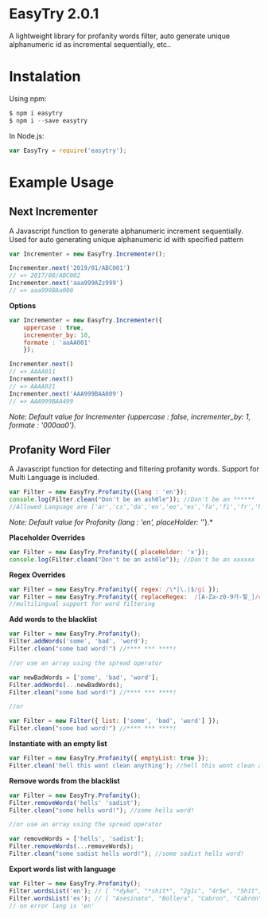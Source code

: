 # EasyTry 2.0.1

A lightweight library for profanity words filter, auto generate unique alphanumeric id as incremental sequentially, etc..
  
# Instalation 

Using npm:   
```js   
$ npm i easytry
$ npm i --save easytry 
```

In Node.js: 
```js   
var EasyTry = require('easytry');
```

# Example Usage   

## Next Incrementer
A Javascript function to generate alphanumeric increment sequentially. Used for auto generating unique alphanumeric id with specified pattern


```js   
var Incrementer = new EasyTry.Incrementer();

Incrementer.next('2019/01/ABC001')
// => 2017/08/ABC002
Incrementer.next('aaa999AZz999')
// => aaa999BAa000
```

**Options**

```js   
var Incrementer = new EasyTry.Incrementer({
    uppercase : true, 
    incrementer_by: 10, 
    formate : 'aaAA001'
    });

Incrementer.next()
// => AAAA011
Incrementer.next()
// => AAAA021
Incrementer.next('AAA999BAA009')
// => AAA999BAA499
``` 
*Note: Default value for Incrementer {uppercase : false, incrementer_by: 1, formate : '000aa0'}.*


## Profanity Word Filer
 A Javascript function for detecting and filtering profanity words. Support for Multi Language is included.

```js   
var Filter = new EasyTry.Profanity({lang : 'en'});
console.log(Filter.clean("Don't be an ash0le")); //Don't be an ******
//Allowed Language are ['ar','cs','da','en','eo','es','fa','fi','fr','hi','hu','it','ja','ko','nl','no','pl','pt','ru','sv','th','tlh','zh']
```
*Note: Default value for Profanity {lang : 'en', placeHolder: '*'}.*

**Placeholder Overrides**
```js   
var Filter = new EasyTry.Profanity({ placeHolder: 'x'});
console.log(Filter.clean("Don't be an ash0le")); //Don't be an xxxxxx
```

**Regex Overrides**
```js
var Filter = new EasyTry.Profanity({ regex: /\*|\.|$/gi });
var Filter = new EasyTry.Profanity({ replaceRegex:  /[A-Za-z0-9가-힣_]/g }); 
//multilingual support for word filtering
```

**Add words to the blacklist**
```js
var Filter = new EasyTry.Profanity(); 
Filter.addWords('some', 'bad', 'word');
Filter.clean("some bad word!") //**** *** ****!

//or use an array using the spread operator

var newBadWords = ['some', 'bad', 'word'];
Filter.addWords(...newBadWords);
Filter.clean("some bad word!") //**** *** ****!

//or

var Filter = new Filter({ list: ['some', 'bad', 'word'] }); 
Filter.clean("some bad word!") //**** *** ****!
```

**Instantiate with an empty list**
```js
var Filter = new EasyTry.Profanity({ emptyList: true }); 
Filter.clean('hell this wont clean anything'); //hell this wont clean anything
```

**Remove words from the blacklist**
```js
var Filter = new EasyTry.Profanity();    
Filter.removeWords('hells' 'sadist');
Filter.clean("some hells word!"); //some hells word!

//or use an array using the spread operator

var removeWords = ['hells', 'sadist'];
Filter.removeWords(...removeWords);
Filter.clean("some sadist hells word!"); //some sadist hells word!
```

**Export words list with language**
```js
var Filter = new EasyTry.Profanity();    
Filter.wordsList('en'); // [ "*dyke", "*shit*", "2g1c", "4r5e", "5h1t", "5hit"...]
Filter.wordsList('es'); // [ "Asesinato", "Bollera", "Cabron", "Cabrón", "Caca", "Chupada",..]
// on error lang is 'en'
```

